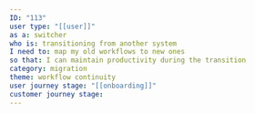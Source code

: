 ```yaml
---
ID: "113"
user type: "[[user]]"
as a: switcher
who is: transitioning from another system
I need to: map my old workflows to new ones
so that: I can maintain productivity during the transition
category: migration
theme: workflow continuity
user journey stage: "[[onboarding]]"
customer journey stage:
---
```

